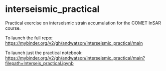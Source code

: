 # interseismic_practical
Practical exercise on interseismic strain accumulation for the COMET InSAR course.

To launch the full repo:
https://mybinder.org/v2/gh/andwatson/interseismic_practical/main

To launch just the practical notebook:
https://mybinder.org/v2/gh/andwatson/interseismic_practical/main?filepath=Interseis_practical.ipynb
